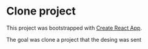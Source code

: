 # Clone project

This project was bootstrapped with [Create React App](https://github.com/facebook/create-react-app).

The goal was clone a project that the desing was sent 

